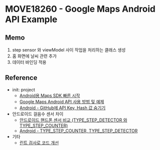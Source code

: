 # MOVE18260 - Google Maps Android API Example

## Memo

1. step sensor 와 viewModel 사이 작업을 처리하는 클래스 생성
2. 홈 화면에 날씨 관련 추가
3. 데이터 바인딩 적용

## Reference

- init: project
    - [Android용 Maps SDK 빠른 시작](https://developers.google.com/maps/documentation/android-sdk/start?hl=ko)
    - [Google Maps Android API 사용 방법 및 예제](https://webnautes.tistory.com/647)
    - [Android - GitHub에 API Key, Hash 값 숨기기](https://pangseyoung.tistory.com/entry/Android-GitHub%EC%97%90-API-Key-Hash-%EA%B0%92-%EC%88%A8%EA%B8%B0%EA%B8%B0#:~:text=2.-,local.properties,%EA%B0%92%EB%93%B1%20%EB%8D%B0%EC%9D%B4%ED%84%B0%EB%A5%BC%20%EC%84%A0%EC%96%B8%ED%95%B4%EC%A4%8D%EB%8B%88%EB%8B%A4.)
- 안드로이드 걸음수 센서 차이
    - [안드로이드 핸드폰 센서 비교 (TYPE_STEP_DETECTOR 와 TYPE_STEP_COUNTER)](https://copycoding.tistory.com/6)
    - [Android - TYPE_STEP_COUNTER, TYPE_STEP_DETECTOR](https://ddunnimlabs.tistory.com/145)
- 기타
    - [린트 검사로 코드 개선](https://developer.android.com/studio/write/lint?hl=ko)